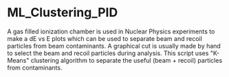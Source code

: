 # ML_Clustering_PID
A gas filled ionization chamber is used in Nuclear Physics experiments to make a dE vs E plots which can be used to separate beam and recoil particles from beam contaminants. A graphical cut is usually made by hand to select the beam and recoil particles during analysis. This script uses "K-Means" clustering algorithm to separate the useful (beam + recoil) particles from contaminants.  

